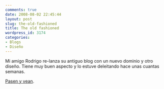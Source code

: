 ```yaml
---
comments: true
date: 2008-08-02 22:45:44
layout: post
slug: the-old-fashioned
title: The old fashioned
wordpress_id: 3174
categories:
- Blogs
- Diseño
---
```


Mi amigo Rodrigo re-lanza su antiguo blog con un nuevo dominio y otro diseño. Tiene muy buen aspecto y lo estuve deleitando hace unas cuantas semanas.





[Pasen y vean](http://www.rodrigogalindez.com).
